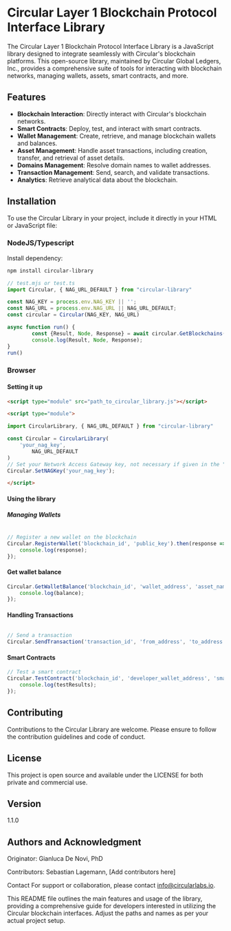# Circular Layer 1 Blockchain Protocol Interface Library

The Circular Layer 1 Blockchain Protocol Interface Library is a JavaScript library designed to integrate seamlessly with Circular's blockchain platforms. This open-source library, maintained by Circular Global Ledgers, Inc., provides a comprehensive suite of tools for interacting with blockchain networks, managing wallets, assets, smart contracts, and more.

## Features

- **Blockchain Interaction**: Directly interact with Circular's blockchain networks.
- **Smart Contracts**: Deploy, test, and interact with smart contracts.
- **Wallet Management**: Create, retrieve, and manage blockchain wallets and balances.
- **Asset Management**: Handle asset transactions, including creation, transfer, and retrieval of asset details.
- **Domains Management**: Resolve domain names to wallet addresses.
- **Transaction Management**: Send, search, and validate transactions.
- **Analytics**: Retrieve analytical data about the blockchain.

## Installation

To use the Circular Library in your project, include it directly in your HTML or JavaScript file:

### NodeJS/Typescript

Install dependency:
```bash
npm install circular-library
```

```javascript
// test.mjs or test.ts
import Circular, { NAG_URL_DEFAULT } from "circular-library"

const NAG_KEY = process.env.NAG_KEY || '';
const NAG_URL = process.env.NAG_URL || NAG_URL_DEFAULT;
const circular = Circular(NAG_KEY, NAG_URL)

async function run() {
        const {Result, Node, Response} = await circular.GetBlockchains()
        console.log(Result, Node, Response);
}
run()
```
### Browser
#### Setting it up
```html
<script type="module" src="path_to_circular_library.js"></script>

<script type="module">

import CircularLibrary, { NAG_URL_DEFAULT } from "circular-library"

const Circular = CircularLibrary(
    'your_nag_key', 
        NAG_URL_DEFAULT
)
// Set your Network Access Gateway key, not necessary if given in the "constructor"
Circular.SetNAGKey('your_nag_key');

</script>
```

#### Using the library
##### Managing Wallets

```javascript

// Register a new wallet on the blockchain
Circular.RegisterWallet('blockchain_id', 'public_key').then(response => {
    console.log(response);
});
```

#### Get wallet balance
```javascript
Circular.GetWalletBalance('blockchain_id', 'wallet_address', 'asset_name').then(balance => {
    console.log(balance);
});
```

#### Handling Transactions
```javascript

// Send a transaction
Circular.SendTransaction('transaction_id', 'from_address', 'to_address', 'timestamp', 'type', 'payload', 'nonce', 'signature', 'blockchain_id');
```

#### Smart Contracts
```javascript
// Test a smart contract
Circular.TestContract('blockchain_id', 'developer_wallet_address', 'smart_contract_project').then(testResults => {
    console.log(testResults);
});
```

## Contributing
Contributions to the Circular Library are welcome. Please ensure to follow the contribution guidelines and code of conduct.

## License
This project is open source and available under the LICENSE for both private and commercial use.

## Version
1.1.0

## Authors and Acknowledgment
Originator: Gianluca De Novi, PhD

Contributors: Sebastian Lagemann, [Add contributors here]

Contact
For support or collaboration, please contact info@circularlabs.io.



This README file outlines the main features and usage of the library, providing a comprehensive guide for developers interested in utilizing the Circular blockchain interfaces. Adjust the paths and names as per your actual project setup.
